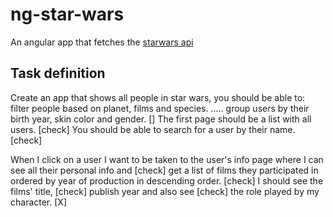 # ng-star-wars
An angular app that fetches the [starwars api](https://swapi.dev/api/)

## Task definition
Create an app that shows all people in star wars, you should be able to: 
filter people based on planet, films and species. .....
group users by their birth year, skin color and gender. []
The first page should be a list with all users. [check]
You should be able to search for a user by their name. [check]

When I click on a user I want to be taken to the user's info page where
I can see all their personal info and [check]
get a list of films they participated in ordered by year of production in descending order. [check]
I should see the films' title, [check]
publish year and also see [check]
the role played by my character. [X]
